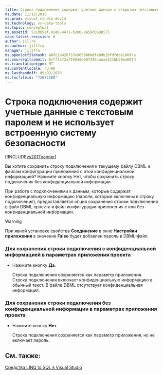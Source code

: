 ```yaml
---
title: Строка подключения содержит учетные данные с открытым текстовым паролем и не использует встроенную безопасность | Документация Майкрософт
ms.date: 11/15/2016
ms.prod: visual-studio-dev14
ms.technology: vs-data-tools
ms.topic: conceptual
ms.assetid: 501d85af-92e0-4471-b280-8a59c0688575
caps.latest.revision: 6
author: jillre
ms.author: jillfra
manager: jillfra
ms.openlocfilehash: a8fc2a428753e9650bb0dfebdb2bfdfdde10697a
ms.sourcegitcommit: 6cfffa72af599a9d667249caaaa411bb28ea69fd
ms.translationtype: MT
ms.contentlocale: ru-RU
ms.lasthandoff: 09/02/2020
ms.locfileid: "72672288"
---
```

# <a name="the-connection-string-contains-credentials-with-a-clear-text-password-and-is-not-using-integrated-security"></a>Строка подключения содержит учетные данные с текстовым паролем и не использует встроенную систему безопасности
[!INCLUDE[vs2017banner](../includes/vs2017banner.md)]

Вы хотите сохранить строку подключения к текущему файлу DBML и файлам конфигурации приложения с этой конфиденциальной информацией?  Нажмите кнопку Нет, чтобы сохранить строку подключения без конфиденциальной информации.

 При работе с подключениями к данным, которые содержат конфиденциальную информацию (пароли, которые включены в строку подключения), предоставляется опция сохранения строки подключения в файл DBML проекта и файл конфигурации приложения с или без конфиденциальной информации.

> [!WARNING]
> При явной установке свойства **Соединение** в окне **Настройки приложения** в значение **False** будет добавлен пароль в DBML-файл.

### <a name="to-save-the-connection-string-with-the-sensitive-information-in-the-projects-application-settings"></a>Для сохранения строки подключения с конфиденциальной информацией в параметрах приложения проекта

- Нажмите кнопку **Да**.

     Строка подключения сохраняется как параметр приложения. Строка подключения включает конфиденциальную информацию в обычный текст. В файле DBML отсутствует конфиденциальная информация.

### <a name="to-save-the-connection-string-without-the-sensitive-information-in-the-projects-application-settings"></a>Для сохранения строки подключения без конфиденциальной информации в параметрах приложения проекта

- Нажмите кнопку **Нет**.

     Строка подключения сохраняется как параметр приложения, но не включает пароль.

## <a name="see-also"></a>См. также:
 [Средства LINQ to SQL в Visual Studio](../data-tools/linq-to-sql-tools-in-visual-studio2.md)
